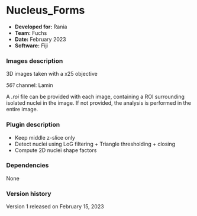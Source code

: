 # Nucleus_Forms


* **Developed for:** Rania
* **Team:** Fuchs
* **Date:** February 2023
* **Software:** Fiji

### Images description

3D images taken with a x25 objective

*561* channel: Lamin
  
A *.roi* file can be provided with each image, containing a ROI surrounding isolated nuclei in the image. If not provided, the analysis is performed in the entire image.

### Plugin description

* Keep middle z-slice only
* Detect nuclei using LoG filtering + Triangle thresholding + closing
* Compute 2D nuclei shape factors 

### Dependencies

None

### Version history

Version 1 released on February 15, 2023

